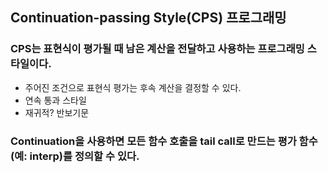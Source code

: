 ## Continuation-passing Style(CPS) 프로그래밍
### CPS는 표현식이 평가될 때 남은 계산을 전달하고 사용하는 프로그래밍 스타일이다.
- 주어진 조건으로 표현식 평가는 후속 계산을 결정할 수 있다.
- 연속 통과 스타일
- 재귀적? 반보기문

### Continuation을 사용하면 모든 함수 호출을 tail call로 만드는 평가 함수(예: interp)를 정의할 수 있다.

